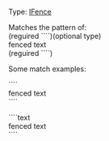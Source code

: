 Type: [IFence](/interfaces/_modules_interfaces_.ifence.html)  

Matches the pattern of:  
(reguired &#96;&#96;&#96;&#96;)(optional type)  
fenced text  
(reguired &#96;&#96;&#96;&#96;)

Some match examples:

&#96;&#96;&#96;&#96;  
fenced text  
&#96;&#96;&#96;&#96;

&#96;&#96;&#96;&#96;text  
fenced text  
&#96;&#96;&#96;&#96;  